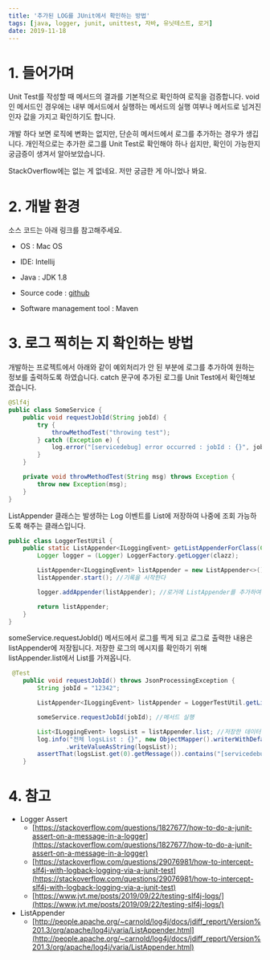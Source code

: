 ```yaml
---
title: '추가된 LOG를 JUnit에서 확인하는 방법'
tags: [java, logger, junit, unittest, 자바, 유닛테스트, 로거]
date: 2019-11-18
---
```


# 1. 들어가며

Unit Test를 작성할 때 메서드의 결과를 기본적으로 확인하여 로직을 검증합니다. void인 메서드인 경우에는 내부 메서드에서 실행하는 메서드의 실행 여부나 메서드로 넘겨진 인자 값을 가지고 확인하기도 합니다. 

개발 하다 보면 로직에 변화는 없지만, 단순히 메서드에서 로그를 추가하는 경우가 생깁니다. 개인적으로는 추가한 로그를 Unit Test로 확인해야 하나 쉽지만, 확인이 가능한지 궁금증이 생겨서 알아보았습니다. 

StackOverflow에는 없는 게 없네요. 저만 궁금한 게 아니었나 봐요.

# 2. 개발 환경

소스 코드는 아래 링크를 참고해주세요.

* OS : Mac OS

* IDE: Intellij

* Java : JDK 1.8

* Source code : [github](https://github.com/kenshin579/tutorials-java/tree/master/junit-unit-test) 

* Software management tool : Maven

# 3. 로그 찍히는 지 확인하는 방법

개발하는 프로젝트에서 아래와 같이 예외처리가 안 된 부분에 로그를 추가하여 원하는 정보를 출력하도록 하였습니다. catch 문구에 추가된 로그를 Unit Test에서 확인해보겠습니다. 

```java
@Slf4j
public class SomeService {
	public void requestJobId(String jobId) {
		try {
			throwMethodTest("throwing test");
		} catch (Exception e) {
			log.error("[servicedebug] error occurred : jobId : {}", jobId); //추가된 로그
		}
	}

	private void throwMethodTest(String msg) throws Exception {
		throw new Exception(msg);
	}
}
```

ListAppender 클래스는 발생하는 Log 이벤트를 List에 저장하여 나중에 조회 가능하도록 해주는 클래스입니다. 


```java
public class LoggerTestUtil {
	public static ListAppender<ILoggingEvent> getListAppenderForClass(Class clazz) {
		Logger logger = (Logger) LoggerFactory.getLogger(clazz);

		ListAppender<ILoggingEvent> listAppender = new ListAppender<>();
		listAppender.start(); //기록을 시작한다

		logger.addAppender(listAppender); //로거에 ListAppender를 추가하여 발생하는 로그를 List에 저장하도록 한다

		return listAppender;
	}
}
```

someService.requestJobId() 메서드에서 로그를 찍게 되고 로그로 출력한 내용은 listAppender에 저장됩니다. 저장한 로그의 메시지를 확인하기 위해 listAppender.list에서 List를 가져옵니다. 

```java
 @Test
    public void requestJobId() throws JsonProcessingException {
        String jobId = "12342";

        ListAppender<ILoggingEvent> listAppender = LoggerTestUtil.getListAppenderForClass(SomeService.class);

        someService.requestJobId(jobId); //메서드 실행

        List<ILoggingEvent> logsList = listAppender.list; //저장한 데이터를 가져온다
        log.info("전체 logsList : {}", new ObjectMapper().writerWithDefaultPrettyPrinter() //JSON 포멧을 pretty하게 정렬한다
		        .writeValueAsString(logsList));
        assertThat(logsList.get(0).getMessage()).contains("[servicedebug] error occurred : jobId : ");
    }
```

# 4. 참고

* Logger Assert
	* [https://stackoverflow.com/questions/1827677/how-to-do-a-junit-assert-on-a-message-in-a-logger](https://stackoverflow.com/questions/1827677/how-to-do-a-junit-assert-on-a-message-in-a-logger)
	* [https://stackoverflow.com/questions/29076981/how-to-intercept-slf4j-with-logback-logging-via-a-junit-test](https://stackoverflow.com/questions/29076981/how-to-intercept-slf4j-with-logback-logging-via-a-junit-test)
	* [https://www.jvt.me/posts/2019/09/22/testing-slf4j-logs/](https://www.jvt.me/posts/2019/09/22/testing-slf4j-logs/)
* ListAppender
    * [http://people.apache.org/~carnold/log4j/docs/jdiff_report/Version%201.3/org/apache/log4j/varia/ListAppender.html](http://people.apache.org/~carnold/log4j/docs/jdiff_report/Version%201.3/org/apache/log4j/varia/ListAppender.html)
